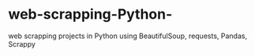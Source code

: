 # web-scrapping-Python-
web scrapping projects in Python using BeautifulSoup, requests, Pandas, Scrappy
